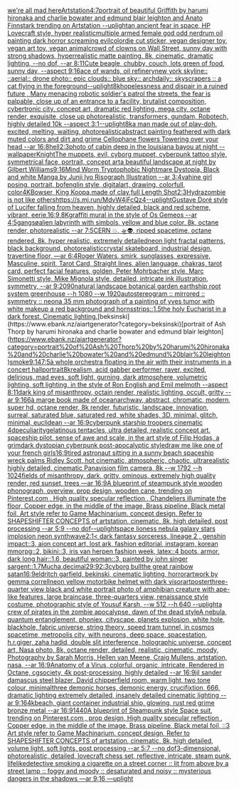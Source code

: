 [we're all mad here](https://www.ebank.nz/aiartgenerator?category=we%27re%20all%20mad%20here)[Artstation](https://www.ebank.nz/aiartgenerator?category=Artstation)[4:7](https://www.ebank.nz/aiartgenerator?category=4%3A7)[portrait of beautiful Griffith by harumi hironaka and charlie bowater and edmund blair leighton and Anato Finnstark trending on Artstation --uplight](https://www.ebank.nz/aiartgenerator?category=portrait%20of%20beautiful%20Griffith%20by%20harumi%20hironaka%20and%20charlie%20bowater%20and%20edmund%20blair%20leighton%20and%20Anato%20Finnstark%20trending%20on%20Artstation%20--uplight)[an ancient fear in space, HP Lovecraft style, hyper realistic](https://www.ebank.nz/aiartgenerator?category=an%20ancient%20fear%20in%20space%2C%20HP%20Lovecraft%20style%2C%20hyper%20realistic)[multiple armed female god odd nerdrum oil painting dark horror screaming evil](https://www.ebank.nz/aiartgenerator?category=multiple%20armed%20female%20god%20odd%20nerdrum%20oil%20painting%20dark%20horror%20screaming%20evil)[color](https://www.ebank.nz/aiartgenerator?category=color)[die cut sticker, vegan designer toy, vegan art toy, vegan animal](https://www.ebank.nz/aiartgenerator?category=die%20cut%20sticker%2C%20vegan%20designer%20toy%2C%20vegan%20art%20toy%2C%20vegan%20animal)[crowd of clowns on Wall Street, sunny day with strong shadows, hyperrealistic matte painting, 8k, cinematic, dramatic lighting, --no dof, --ar 8:11](https://www.ebank.nz/aiartgenerator?category=crowd%20of%20clowns%20on%20Wall%20Street%2C%20sunny%20day%20with%20strong%20shadows%2C%20hyperrealistic%20matte%20painting%2C%208k%2C%20cinematic%2C%20dramatic%20lighting%2C%20--no%20dof%2C%20--ar%208%3A11)[Cute beagle, chubby, couch, lots green of food, sunny day, --aspect 9:16](https://www.ebank.nz/aiartgenerator?category=Cute%20beagle%2C%20chubby%2C%20couch%2C%20lots%20green%20of%20food%2C%20sunny%20day%2C%20--aspect%209%3A16)[ace of wands, oil refinery](https://www.ebank.nz/aiartgenerator?category=ace%20of%20wands%2C%20oil%20refinery)[new york skyline:: ::aerial:: drone photo:: epic clouds:: blue sky:: archdaily:: skyscrapers :: a cat flying in the foreground](https://www.ebank.nz/aiartgenerator?category=new%20york%20skyline%3A%3A%20%3A%3Aaerial%3A%3A%20drone%20photo%3A%3A%20epic%20clouds%3A%3A%20blue%20sky%3A%3A%20archdaily%3A%3A%20skyscrapers%20%3A%3A%20a%20cat%20flying%20in%20the%20foreground)[--uplight](https://www.ebank.nz/aiartgenerator?category=--uplight)[8k](https://www.ebank.nz/aiartgenerator?category=8k)[hopelessness and dispair in a ruined future , Many menacing robotic soldier's patrol the streets, the fear is palpable,  close up of an entrance to a facility, brutalist composition, cybertronic city, concept art, dramatic red lighting, mega city, octane render, exquisite, close up photorealistic, transformers, gundam, Robotech, highly detailed 10k --aspect 3:1](https://www.ebank.nz/aiartgenerator?category=hopelessness%20and%20dispair%20in%20a%20ruined%20future%20%2C%20Many%20menacing%20robotic%20soldier%27s%20patrol%20the%20streets%2C%20the%20fear%20is%20palpable%2C%20%20close%20up%20of%20an%20entrance%20to%20a%20facility%2C%20brutalist%20composition%2C%20cybertronic%20city%2C%20concept%20art%2C%20dramatic%20red%20lighting%2C%20mega%20city%2C%20octane%20render%2C%20exquisite%2C%20close%20up%20photorealistic%2C%20transformers%2C%20gundam%2C%20Robotech%2C%20highly%20detailed%2010k%20--aspect%203%3A1)[--uplight](https://www.ebank.nz/aiartgenerator?category=--uplight)[8k](https://www.ebank.nz/aiartgenerator?category=8k)[a man made out of play-doh, excited, melting, waiting, photorealistic](https://www.ebank.nz/aiartgenerator?category=a%20man%20made%20out%20of%20play-doh%2C%20excited%2C%20melting%2C%20waiting%2C%20photorealistic)[abstract painting feathered with dark muted colors and dirt and grime Cellophane flowers Towering over your head --ar 16:8](https://www.ebank.nz/aiartgenerator?category=abstract%20painting%20feathered%20with%20dark%20muted%20colors%20and%20dirt%20and%20grime%20Cellophane%20flowers%20Towering%20over%20your%20head%20--ar%2016%3A8)[hell](https://www.ebank.nz/aiartgenerator?category=hell)[2:3](https://www.ebank.nz/aiartgenerator?category=2%3A3)[photo of cabin deep in the louisiana bayou at night --wallpaper](https://www.ebank.nz/aiartgenerator?category=photo%20of%20cabin%20deep%20in%20the%20louisiana%20bayou%20at%20night%20--wallpaper)[Knight](https://www.ebank.nz/aiartgenerator?category=Knight)[The muppets, evil, cyborg muppet, cyberpunk tattoo style, symmetrical face, portrait, concept art](https://www.ebank.nz/aiartgenerator?category=The%20muppets%2C%20evil%2C%20cyborg%20muppet%2C%20cyberpunk%20tattoo%20style%2C%20symmetrical%20face%2C%20portrait%2C%20concept%20art)[a beautiful landscape at night by Gilbert Williams](https://www.ebank.nz/aiartgenerator?category=a%20beautiful%20landscape%20at%20night%20by%20Gilbert%20Williams)[9:16](https://www.ebank.nz/aiartgenerator?category=9%3A16)[Mind Worm  Tryptophobic Nightmare Dystopia, Black and white Manga by Junji Iyo Risograph  Illustration --ar 3:4](https://www.ebank.nz/aiartgenerator?category=Mind%20Worm%20%20Tryptophobic%20Nightmare%20Dystopia%2C%20Black%20and%20white%20Manga%20by%20Junji%20Iyo%20Risograph%20%20Illustration%20--ar%203%3A4)[vahine girl posing, portrait, bofenglin style, digitalart, drawing, colorfull, color](https://www.ebank.nz/aiartgenerator?category=vahine%20girl%20posing%2C%20portrait%2C%20bofenglin%20style%2C%20digitalart%2C%20drawing%2C%20colorfull%2C%20color)[4K](https://www.ebank.nz/aiartgenerator?category=4K)[Bowser, King Koopa,made of clay,full Length Shot](https://www.ebank.nz/aiartgenerator?category=Bowser%2C%20King%20Koopa%2Cmade%20of%20clay%2Cfull%20Length%20Shot)[2:3](https://www.ebank.nz/aiartgenerator?category=2%3A3)[Hydra](https://www.ebank.nz/aiartgenerator?category=Hydra)[zombie is not like others](https://www.ebank.nz/aiartgenerator?category=zombie%20is%20not%20like%20others)[<https://s.mj.run/MdvW4jFcQz4>](https://www.ebank.nz/aiartgenerator?category=%3Chttps%3A//s.mj.run/MdvW4jFcQz4%3E)[--uplight](https://www.ebank.nz/aiartgenerator?category=--uplight)[Gustave Doré style of Lucifer falling from heaven, highly detailed, black and red scheme, vibrant, eerie,](https://www.ebank.nz/aiartgenerator?category=Gustave%20Dor%C3%A9%20style%20of%20Lucifer%20falling%20from%20heaven%2C%20highly%20detailed%2C%20black%20and%20red%20scheme%2C%20vibrant%2C%20eerie%2C)[16:9](https://www.ebank.nz/aiartgenerator?category=16%3A9)[,8K](https://www.ebank.nz/aiartgenerator?category=%2C8K)[graffiti mural in the style of Os Gemeos --ar 4:5](https://www.ebank.nz/aiartgenerator?category=graffiti%20mural%20in%20the%20style%20of%20Os%20Gemeos%20--ar%204%3A5)[gangsø](https://www.ebank.nz/aiartgenerator?category=gangs%C3%B8)[alien labyrinth with simbols, yellow and blue color, 8k, octane render, photorealistic --ar 7:5](https://www.ebank.nz/aiartgenerator?category=alien%20labyrinth%20with%20simbols%2C%20yellow%20and%20blue%20color%2C%208k%2C%20octane%20render%2C%20photorealistic%20--ar%207%3A5)[CERN 💥, 🛸👽, ripped spacetime, octane rendered,  8k, hyper realistic,  extremely detailed](https://www.ebank.nz/aiartgenerator?category=CERN%20%F0%9F%92%A5%2C%20%F0%9F%9B%B8%F0%9F%91%BD%2C%20ripped%20spacetime%2C%20octane%20rendered%2C%20%208k%2C%20hyper%20realistic%2C%20%20extremely%20detailed)[neon light fractal patterns, black background, photorealistic](https://www.ebank.nz/aiartgenerator?category=neon%20light%20fractal%20patterns%2C%20black%20background%2C%20photorealistic)[crystal skateboard, industrial design, travertine floor, —ar 6:4](https://www.ebank.nz/aiartgenerator?category=crystal%20skateboard%2C%20industrial%20design%2C%20travertine%20floor%2C%20%E2%80%94ar%206%3A4)[Roger Waters, smirk, sunglasses, expressive, Masculine, spirit, Tarot Card, Straight lines, alien language, chakras, tarot card, perfect facial features, golden, Peter Mohrbacher style, Marc Simonetti style, Mike Mignola style, detailed, intricate ink illustration, symmetry, --ar 9:20](https://www.ebank.nz/aiartgenerator?category=Roger%20Waters%2C%20smirk%2C%20sunglasses%2C%20expressive%2C%20Masculine%2C%20spirit%2C%20Tarot%20Card%2C%20Straight%20lines%2C%20alien%20language%2C%20chakras%2C%20tarot%20card%2C%20perfect%20facial%20features%2C%20golden%2C%20Peter%20Mohrbacher%20style%2C%20Marc%20Simonetti%20style%2C%20Mike%20Mignola%20style%2C%20detailed%2C%20intricate%20ink%20illustration%2C%20symmetry%2C%20--ar%209%3A20)[90](https://www.ebank.nz/aiartgenerator?category=90)[natural landscape botanical garden earthship root system greenhouse --h 1080 --w 1920](https://www.ebank.nz/aiartgenerator?category=natural%20landscape%20botanical%20garden%20earthship%20root%20system%20greenhouse%20--h%201080%20--w%201920)[autostereogram  :: mirrored :: symmetry :: neon](https://www.ebank.nz/aiartgenerator?category=autostereogram%20%20%3A%3A%20mirrored%20%3A%3A%20symmetry%20%3A%3A%20neon)[a 35 mm photograph of a painting of yves tumor with white makeup a red background and horns](https://www.ebank.nz/aiartgenerator?category=a%2035%20mm%20photograph%20of%20a%20painting%20of%20yves%20tumor%20with%20white%20makeup%20a%20red%20background%20and%20horns)[strips::1.5](https://www.ebank.nz/aiartgenerator?category=strips%3A%3A1.5)[the holy Eucharist in a dark forest. Cinematic lighting.](https://www.ebank.nz/aiartgenerator?category=the%20holy%20Eucharist%20in%20a%20dark%20forest.%20Cinematic%20lighting.)[beksinski](https://www.ebank.nz/aiartgenerator?category=beksinski)[portrait of Ash Thorp by harumi hironaka and charlie bowater and edmund blair leighton](https://www.ebank.nz/aiartgenerator?category=portrait%20of%20Ash%20Thorp%20by%20harumi%20hironaka%20and%20charlie%20bowater%20and%20edmund%20blair%20leighton)[smoke](https://www.ebank.nz/aiartgenerator?category=smoke)[9:14](https://www.ebank.nz/aiartgenerator?category=9%3A14)[7:5](https://www.ebank.nz/aiartgenerator?category=7%3A5)[à whole orchestra floating in the air with their instruments in a concert hall](https://www.ebank.nz/aiartgenerator?category=%C3%A0%20whole%20orchestra%20floating%20in%20the%20air%20with%20their%20instruments%20in%20a%20concert%20hall)[portrait](https://www.ebank.nz/aiartgenerator?category=portrait)[8k](https://www.ebank.nz/aiartgenerator?category=8k)[realism, acid gabber performer, raver, excited, delirious,  mad eyes, soft light, gurning, dark atmosphere, volumetric lighting, soft lighting, in the style of Ron English and Emil melmoth --aspect 8:11](https://www.ebank.nz/aiartgenerator?category=realism%2C%20acid%20gabber%20performer%2C%20raver%2C%20excited%2C%20delirious%2C%20%20mad%20eyes%2C%20soft%20light%2C%20gurning%2C%20dark%20atmosphere%2C%20volumetric%20lighting%2C%20soft%20lighting%2C%20in%20the%20style%20of%20Ron%20English%20and%20Emil%20melmoth%20--aspect%208%3A11)[dark king of misanthropy, octain render, realistic lighting, occult, gritty -- ar 9:16](https://www.ebank.nz/aiartgenerator?category=dark%20king%20of%20misanthropy%2C%20octain%20render%2C%20realistic%20lighting%2C%20occult%2C%20gritty%20--%20ar%209%3A16)[6](https://www.ebank.nz/aiartgenerator?category=6)[à marge book made of ocean](https://www.ebank.nz/aiartgenerator?category=%C3%A0%20marge%20book%20made%20of%20ocean)[archway, abstract, chromatic, modern, super hd, octane render, 8k render, futuristic, landscape, innovation, surreal, saturated blue, saturated red, white shades, 3D, minimal, glitch, minimal, euclidean --ar 16:9](https://www.ebank.nz/aiartgenerator?category=archway%2C%20abstract%2C%20chromatic%2C%20modern%2C%20super%20hd%2C%20octane%20render%2C%208k%20render%2C%20futuristic%2C%20landscape%2C%20innovation%2C%20surreal%2C%20saturated%20blue%2C%20saturated%20red%2C%20white%20shades%2C%203D%2C%20minimal%2C%20glitch%2C%20minimal%2C%20euclidean%20--ar%2016%3A9)[cyberpunk starship troopers cinematic 4d](https://www.ebank.nz/aiartgenerator?category=cyberpunk%20starship%20troopers%20cinematic%204d)[peculiarity](https://www.ebank.nz/aiartgenerator?category=peculiarity)[gelatinous tentacles, ultra detailed, realistic concept art. spaceship pilot. sense of awe and scale, in the art style of Filip Hodas, a grimdark dystopian cyberpunk post-apocalyptic style](https://www.ebank.nz/aiartgenerator?category=gelatinous%20tentacles%2C%20ultra%20detailed%2C%20realistic%20concept%20art.%20spaceship%20pilot.%20sense%20of%20awe%20and%20scale%2C%20in%20the%20art%20style%20of%20Filip%20Hodas%2C%20a%20grimdark%20dystopian%20cyberpunk%20post-apocalyptic%20style)[draw me like one of your french girls](https://www.ebank.nz/aiartgenerator?category=draw%20me%20like%20one%20of%20your%20french%20girls)[16:9](https://www.ebank.nz/aiartgenerator?category=16%3A9)[tired astronaut sitting in a sunny beach spaceship wreck palms Ridley Scott, hot cinematic, atmospheric, chaotic, ultrarealistic highly detailed, cinematic Panavision film camera, 8k --w 1792 --h 1024](https://www.ebank.nz/aiartgenerator?category=tired%20astronaut%20sitting%20in%20a%20sunny%20beach%20spaceship%20wreck%20palms%20Ridley%20Scott%2C%20hot%20cinematic%2C%20atmospheric%2C%20chaotic%2C%20ultrarealistic%20highly%20detailed%2C%20cinematic%20Panavision%20film%20camera%2C%208k%20--w%201792%20--h%201024)[fields of misanthropy, dark, gritty, ominous, extremely high quality render, red sunset, trees —ar 16:9](https://www.ebank.nz/aiartgenerator?category=fields%20of%20misanthropy%2C%20dark%2C%20gritty%2C%20ominous%2C%20extremely%20high%20quality%20render%2C%20red%20sunset%2C%20trees%20%E2%80%94ar%2016%3A9)[A blueprint of steampunk style wooden phonograph,  overview, prop design, wooden cane,  trending on Pinterest.com  , High quality specular reflection ,  Chandeliers illuminate the floor, Copper  edge, in the middle of the image, Brass pipeline,  Black metal foil,  Art style refer to Game Machinarium.  concept design, Refer to SHAPESHIFTER CONCEPTS  of artstation, cinematic,  8k, high detailed,  post processing    --ar 5:9   --no dof](https://www.ebank.nz/aiartgenerator?category=A%20blueprint%20of%20steampunk%20style%20wooden%20phonograph%2C%20%20overview%2C%20prop%20design%2C%20wooden%20cane%2C%20%20trending%20on%20Pinterest.com%20%20%2C%20High%20quality%20specular%20reflection%20%2C%20%20Chandeliers%20illuminate%20the%20floor%2C%20Copper%20%20edge%2C%20in%20the%20middle%20of%20the%20image%2C%20Brass%20pipeline%2C%20%20Black%20metal%20foil%2C%20%20Art%20style%20refer%20to%20Game%20Machinarium.%20%20concept%20design%2C%20Refer%20to%20SHAPESHIFTER%20CONCEPTS%20%20of%20artstation%2C%20cinematic%2C%20%208k%2C%20high%20detailed%2C%20%20post%20processing%20%20%20%20--ar%205%3A9%20%20%20--no%20dof)[--uplight](https://www.ebank.nz/aiartgenerator?category=--uplight)[space lioness nebula galaxy stars implosion neon synthwave](https://www.ebank.nz/aiartgenerator?category=space%20lioness%20nebula%20galaxy%20stars%20implosion%20neon%20synthwave)[2:1](https://www.ebank.nz/aiartgenerator?category=2%3A1)[< dark fantasy sorceress, lineage 2 , genshin impact::3, aion concept art, lost ark, fashion editorial, instagram, korean mmorpg::2, bikini::3, iris van herpen fashion week, latex::4 boots, armor, dark long hair::1.6, beautiful woman::3, painted by john singer sargent::1.7](https://www.ebank.nz/aiartgenerator?category=%3C%20dark%20fantasy%20sorceress%2C%20lineage%202%20%2C%20genshin%20impact%3A%3A3%2C%20aion%20concept%20art%2C%20lost%20ark%2C%20fashion%20editorial%2C%20instagram%2C%20korean%20mmorpg%3A%3A2%2C%20bikini%3A%3A3%2C%20iris%20van%20herpen%20fashion%20week%2C%20latex%3A%3A4%20boots%2C%20armor%2C%20dark%20long%20hair%3A%3A1.6%2C%20beautiful%20woman%3A%3A3%2C%20painted%20by%20john%20singer%20sargent%3A%3A1.7)[Mucha,](https://www.ebank.nz/aiartgenerator?category=Mucha%2C)[decimal](https://www.ebank.nz/aiartgenerator?category=decimal)[29:9](https://www.ebank.nz/aiartgenerator?category=29%3A9)[2:3](https://www.ebank.nz/aiartgenerator?category=2%3A3)[cyborg bull](https://www.ebank.nz/aiartgenerator?category=cyborg%20bull)[the great rainbow satan](https://www.ebank.nz/aiartgenerator?category=the%20great%20rainbow%20satan)[16:9](https://www.ebank.nz/aiartgenerator?category=16%3A9)[eldritch garfield, bekinski, cinematic lighting, horror](https://www.ebank.nz/aiartgenerator?category=eldritch%20garfield%2C%20bekinski%2C%20cinematic%20lighting%2C%20horror)[artwork by gemma correll](https://www.ebank.nz/aiartgenerator?category=artwork%20by%20gemma%20correll)[neon yellow motorbike helmet with dark visor](https://www.ebank.nz/aiartgenerator?category=neon%20yellow%20motorbike%20helmet%20with%20dark%20visor)[art](https://www.ebank.nz/aiartgenerator?category=art)[poster](https://www.ebank.nz/aiartgenerator?category=poster)[three-quarter view black and white portrait photo of amphibian creature with ape-like features, large braincase, three-quarters view, renaissance style costume, photographic style of Yousuf Karsh, --w 512 --h 640 --uplight](https://www.ebank.nz/aiartgenerator?category=three-quarter%20view%20black%20and%20white%20portrait%20photo%20of%20amphibian%20creature%20with%20ape-like%20features%2C%20large%20braincase%2C%20three-quarters%20view%2C%20renaissance%20style%20costume%2C%20photographic%20style%20of%20Yousuf%20Karsh%2C%20--w%20512%20--h%20640%20--uplight)[a crew of pirates in the zombie apocalypse, dawn of the dead style](https://www.ebank.nz/aiartgenerator?category=a%20crew%20of%20pirates%20in%20the%20zombie%20apocalypse%2C%20dawn%20of%20the%20dead%20style)[A nebula, quantum entanglement, phoniex, cityscape, planets explosion, white hole, blackhole, fabric universe, string theory, speed tram tunnel, in cosmos spacetime, metropolis city, with neurons, deep space, spacestation, h.r.giger, zaha hadid, double slit interference, holographic universe, concept art, Nasa photo, 8k, octane render, detailed, realistic, cinematic, moody, Photography by Sarah Morris, Hellen van Meene, Craig Mullens, artstation, nasa, --ar 16:9](https://www.ebank.nz/aiartgenerator?category=A%20nebula%2C%20quantum%20entanglement%2C%20phoniex%2C%20cityscape%2C%20planets%20explosion%2C%20white%20hole%2C%20blackhole%2C%20fabric%20universe%2C%20string%20theory%2C%20speed%20tram%20tunnel%2C%20in%20cosmos%20spacetime%2C%20metropolis%20city%2C%20with%20neurons%2C%20deep%20space%2C%20spacestation%2C%20h.r.giger%2C%20zaha%20hadid%2C%20double%20slit%20interference%2C%20holographic%20universe%2C%20concept%20art%2C%20Nasa%20photo%2C%208k%2C%20octane%20render%2C%20detailed%2C%20realistic%2C%20cinematic%2C%20moody%2C%20Photography%20by%20Sarah%20Morris%2C%20Hellen%20van%20Meene%2C%20Craig%20Mullens%2C%20artstation%2C%20nasa%2C%20--ar%2016%3A9)[Anatomy of a Virus, colorful, organic, intricate, Rendered in Octane, cgsociety, 4k post-processing, highly detailed --ar 16:9](https://www.ebank.nz/aiartgenerator?category=Anatomy%20of%20a%20Virus%2C%20colorful%2C%20organic%2C%20intricate%2C%20Rendered%20in%20Octane%2C%20cgsociety%2C%204k%20post-processing%2C%20highly%20detailed%20--ar%2016%3A9)[jil sander damascus steel blazer, David chipperfield room, warm light, two tone colour, minimal](https://www.ebank.nz/aiartgenerator?category=jil%20sander%20damascus%20steel%20blazer%2C%20David%20chipperfield%20room%2C%20warm%20light%2C%20two%20tone%20colour%2C%20minimal)[three demonic horses, demonic energy, crucifixtion, 666, dramatic lighting extremely detailed, insanely detailed cinematic lighting --ar 9:16](https://www.ebank.nz/aiartgenerator?category=three%20demonic%20horses%2C%20demonic%20energy%2C%20crucifixtion%2C%20666%2C%20dramatic%20lighting%20extremely%20detailed%2C%20insanely%20detailed%20cinematic%20lighting%20--ar%209%3A16)[4k](https://www.ebank.nz/aiartgenerator?category=4k)[beach, giant container industrial ship, glowing, rust red grime bronze metal --ar 16:9](https://www.ebank.nz/aiartgenerator?category=beach%2C%20giant%20container%20industrial%20ship%2C%20glowing%2C%20rust%20red%20grime%20bronze%20metal%20--ar%2016%3A9)[1440](https://www.ebank.nz/aiartgenerator?category=1440)[A blueprint of Steampunk style Space suit,    trending on Pinterest.com  , prop design, High quality specular reflection , Copper  edge, in the middle of the image, Brass pipeline,  Black metal foil,  ::3  Art style refer to Game Machinarium.  concept design, Refer to SHAPESHIFTER CONCEPTS  of artstation, cinematic,  8k, high detailed,  volume light,  soft lights,  post processing    --ar 5:7   --no dof](https://www.ebank.nz/aiartgenerator?category=A%20blueprint%20of%20Steampunk%20style%20Space%20suit%2C%20%20%20%20trending%20on%20Pinterest.com%20%20%2C%20prop%20design%2C%20High%20quality%20specular%20reflection%20%2C%20Copper%20%20edge%2C%20in%20the%20middle%20of%20the%20image%2C%20Brass%20pipeline%2C%20%20Black%20metal%20foil%2C%20%20%3A%3A3%20%20Art%20style%20refer%20to%20Game%20Machinarium.%20%20concept%20design%2C%20Refer%20to%20SHAPESHIFTER%20CONCEPTS%20%20of%20artstation%2C%20cinematic%2C%20%208k%2C%20high%20detailed%2C%20%20volume%20light%2C%20%20soft%20lights%2C%20%20post%20processing%20%20%20%20--ar%205%3A7%20%20%20--no%20dof)[3-dimensional, photorealistic, detailed, lovecraft chess set, reflective, intricate, steam punk, lifelike](https://www.ebank.nz/aiartgenerator?category=3-dimensional%2C%20photorealistic%2C%20detailed%2C%20lovecraft%20chess%20set%2C%20reflective%2C%20intricate%2C%20steam%20punk%2C%20lifelike)[detective smoking a cigarette on a street corner :: lit from above by a street lamp :: foggy and moody :: desaturated and noisy :: mysterious dangers in the shadows —ar 9:16 —uplight](https://www.ebank.nz/aiartgenerator?category=detective%20smoking%20a%20cigarette%20on%20a%20street%20corner%20%3A%3A%20lit%20from%20above%20by%20a%20street%20lamp%20%3A%3A%20foggy%20and%20moody%20%3A%3A%20desaturated%20and%20noisy%20%3A%3A%20mysterious%20dangers%20in%20the%20shadows%20%E2%80%94ar%209%3A16%20%E2%80%94uplight)